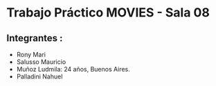 # Trabajo Práctico MOVIES - Sala 08
## Integrantes :
- Rony Mari
- Salusso Mauricio
- Muñoz Ludmila: 24 años, Buenos Aires.
- Palladini Nahuel